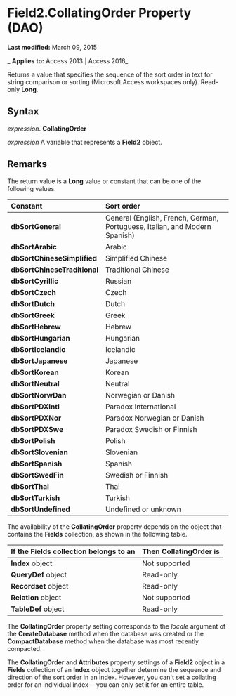 
# Field2.CollatingOrder Property (DAO)

 **Last modified:** March 09, 2015

 _ **Applies to:** Access 2013 | Access 2016_

Returns a value that specifies the sequence of the sort order in text for string comparison or sorting (Microsoft Access workspaces only). Read-only  **Long**.


## Syntax

 _expression_. **CollatingOrder**

 _expression_ A variable that represents a **Field2** object.


## Remarks

The return value is a  **Long** value or constant that can be one of the following values.



|**Constant**|**Sort order**|
|:-----|:-----|
|**dbSortGeneral**|General (English, French, German, Portuguese, Italian, and Modern Spanish)|
|**dbSortArabic**|Arabic|
|**dbSortChineseSimplified**|Simplified Chinese|
|**dbSortChineseTraditional**|Traditional Chinese|
|**dbSortCyrillic**|Russian|
|**dbSortCzech**|Czech|
|**dbSortDutch**|Dutch|
|**dbSortGreek**|Greek|
|**dbSortHebrew**|Hebrew|
|**dbSortHungarian**|Hungarian|
|**dbSortIcelandic**|Icelandic|
|**dbSortJapanese**|Japanese|
|**dbSortKorean**|Korean|
|**dbSortNeutral**|Neutral|
|**dbSortNorwDan**|Norwegian or Danish|
|**dbSortPDXIntl**|Paradox International|
|**dbSortPDXNor**|Paradox Norwegian or Danish|
|**dbSortPDXSwe**|Paradox Swedish or Finnish|
|**dbSortPolish**|Polish|
|**dbSortSlovenian**|Slovenian|
|**dbSortSpanish**|Spanish|
|**dbSortSwedFin**|Swedish or Finnish|
|**dbSortThai**|Thai|
|**dbSortTurkish**|Turkish|
|**dbSortUndefined**|Undefined or unknown|
The availability of the  **CollatingOrder** property depends on the object that contains the **Fields** collection, as shown in the following table.



|**If the Fields collection belongs to an**|**Then CollatingOrder is**|
|:-----|:-----|
|**Index** object|Not supported|
|**QueryDef** object|Read-only|
|**Recordset** object|Read-only|
|**Relation** object|Not supported|
|**TableDef** object|Read-only|
The  **CollatingOrder** property setting corresponds to the _locale_ argument of the **CreateDatabase** method when the database was created or the **CompactDatabase** method when the database was most recently compacted.

The  **CollatingOrder** and **Attributes** property settings of a **Field2** object in a **Fields** collection of an **Index** object together determine the sequence and direction of the sort order in an index. However, you can't set a collating order for an individual index— you can only set it for an entire table.

